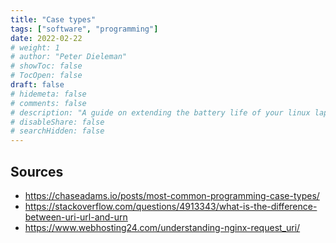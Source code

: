 ```yaml
---
title: "Case types"
tags: ["software", "programming"]
date: 2022-02-22
# weight: 1
# author: "Peter Dieleman"
# showToc: false
# TocOpen: false
draft: false
# hidemeta: false
# comments: false
# description: "A guide on extending the battery life of your linux laptop"
# disableShare: false
# searchHidden: false
---
```


## Sources

- <https://chaseadams.io/posts/most-common-programming-case-types/>
- <https://stackoverflow.com/questions/4913343/what-is-the-difference-between-uri-url-and-urn>
- <https://www.webhosting24.com/understanding-nginx-request_uri/>

